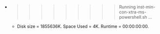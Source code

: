 * >>>>>>>>> Running inst-min-con-xtra-ms-powershell.sh ...
  * Disk size = 1855636K. Space Used = 4K. Runtime = 00:00:00:00.
